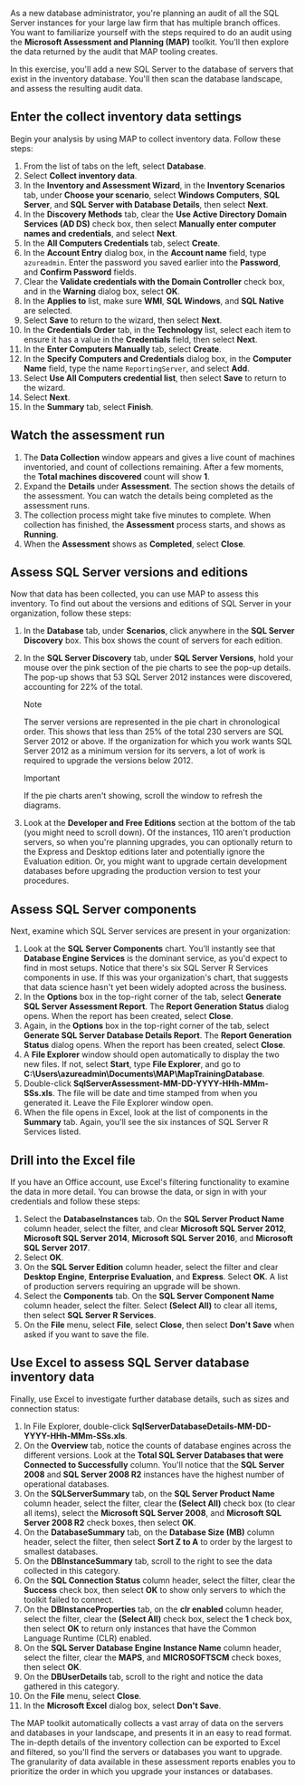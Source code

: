 As a new database administrator, you're planning an audit of all the SQL Server instances for your large law firm that has multiple branch offices. You want to familiarize yourself with the steps required to do an audit using the **Microsoft Assessment and Planning (MAP)** toolkit. You'll then explore the data returned by the audit that MAP tooling creates.

In this exercise, you'll add a new SQL Server to the database of servers that exist in the inventory database. You'll then scan the database landscape, and assess the resulting audit data.

## Enter the collect inventory data settings

Begin your analysis by using MAP to collect inventory data. Follow these steps:

1. From the list of tabs on the left, select **Database**.
1. Select **Collect inventory data**.
1. In the **Inventory and Assessment Wizard**, in the **Inventory Scenarios** tab, under **Choose your scenario**, select **Windows Computers**, **SQL Server**, and **SQL Server with Database Details**, then select **Next**.
1. In the **Discovery Methods** tab, clear the **Use Active Directory Domain Services (AD DS)** check box, then select **Manually enter computer names and credentials**, and select **Next**.
1. In the **All Computers Credentials** tab, select **Create**.
1. In the **Account Entry** dialog box, in the **Account name** field, type `azureadmin`. Enter the password you saved earlier into the **Password**, and **Confirm Password** fields.
1. Clear the **Validate credentials with the Domain Controller** check box, and in the **Warning** dialog box, select **OK**.
1. In the **Applies to** list, make sure **WMI**, **SQL Windows**, and **SQL Native** are selected.
1. Select **Save** to return to the wizard, then select **Next**.
1. In the **Credentials Order** tab, in the **Technology** list, select each item to ensure it has a value in the **Credentials** field, then select **Next**.
1. In the **Enter Computers Manually** tab, select **Create**.
1. In the **Specify Computers and Credentials** dialog box, in the **Computer Name** field, type the name `ReportingServer`, and select **Add**.
1. Select **Use All Computers credential list**, then select **Save** to return to the wizard.
1. Select **Next**.
1. In the **Summary** tab, select **Finish**.

## Watch the assessment run

1. The **Data Collection** window appears and gives a live count of machines inventoried, and count of collections remaining. After a few moments, the **Total machines discovered** count will show **1**.
1. Expand the **Details** under **Assessment**. The section shows the details of the assessment. You can watch the details being completed as the assessment runs.
1. The collection process might take five minutes to complete. When collection has finished, the **Assessment** process starts, and shows as **Running**.
1. When the **Assessment** shows as **Completed**, select **Close**.

## Assess SQL Server versions and editions

Now that data has been collected, you can use MAP to assess this inventory. To find out about the versions and editions of SQL Server in your organization, follow these steps:

1. In the **Database** tab, under **Scenarios**, click anywhere in the **SQL Server Discovery** box. This box shows the count of servers for each edition.
1. In the **SQL Server Discovery** tab, under **SQL Server Versions**, hold your mouse over the pink section of the pie charts to see the pop-up details. The pop-up shows that 53 SQL Server 2012 instances were discovered, accounting for 22% of the total.

    > [!NOTE]
    > The server versions are represented in the pie chart in chronological order. This shows that less than 25% of the total 230 servers are SQL Server 2012 or above. If the organization for which you work wants SQL Server 2012 as a minimum version for its servers, a lot of work is required to upgrade the versions below 2012.

    > [!IMPORTANT]
    > If the pie charts aren't showing, scroll the window to refresh the diagrams.

1. Look at the **Developer and Free Editions** section at the bottom of the tab (you might need to scroll down). Of the instances, 110 aren't production servers, so when you're planning upgrades, you can optionally return to the Express and Desktop editions later and potentially ignore the Evaluation edition. Or, you might want to upgrade certain development databases before upgrading the production version to test your procedures.

## Assess SQL Server components

Next, examine which SQL Server services are present in your organization:

1. Look at the **SQL Server Components** chart. You'll instantly see that **Database Engine Services** is the dominant service, as you'd expect to find in most setups. Notice that there's six SQL Server R Services components in use. If this was your organization's chart, that suggests that data science hasn't yet been widely adopted across the business.
1. In the **Options** box in the top-right corner of the tab, select **Generate SQL Server Assessment Report**. The **Report Generation Status** dialog opens. When the report has been created, select **Close**.
1. Again, in the **Options** box in the top-right corner of the tab, select **Generate SQL Server Database Details Report**. The **Report Generation Status** dialog opens. When the report has been created, select **Close**.
1. A **File Explorer** window should open automatically to display the two new files. If not, select **Start**, type **File Explorer**, and go to **C:\Users\azureadmin\Documents\MAP\MapTrainingDatabase**.
1. Double-click **SqlServerAssessment-MM-DD-YYYY-HHh-MMm-SSs.xls**. The file will be date and time stamped from when you generated it. Leave the File Explorer window open.
1. When the file opens in Excel, look at the list of components in the **Summary** tab. Again, you'll see the six instances of SQL Server R Services listed.

## Drill into the Excel file

If you have an Office account, use Excel's filtering functionality to examine the data in more detail. You can browse the data, or sign in with your credentials and follow these steps:

1. Select the **DatabaseInstances** tab. On the **SQL Server Product Name** column header, select the filter, and clear **Microsoft SQL Server 2012**, **Microsoft SQL Server 2014**, **Microsoft SQL Server 2016**, and **Microsoft SQL Server 2017**.
1. Select **OK**.
1. On the **SQL Server Edition** column header, select the filter and clear **Desktop Engine**, **Enterprise Evaluation**, and **Express**. Select **OK**. A list of production servers requiring an upgrade will be shown.
1. Select the **Components** tab. On the **SQL Server Component Name** column header, select the filter. Select **(Select All)** to clear all items, then select **SQL Server R Services**.
1. On the **File** menu, select **File**, select **Close**, then select **Don't Save** when asked if you want to save the file.

## Use Excel to assess SQL Server database inventory data

Finally, use Excel to investigate further database details, such as sizes and connection status:

1. In File Explorer, double-click **SqlServerDatabaseDetails-MM-DD-YYYY-HHh-MMm-SSs.xls**.
1. On the **Overview** tab, notice the counts of database engines across the different versions. Look at the **Total SQL Server Databases that were Connected to Successfully** column. You'll notice that the **SQL Server 2008** and **SQL Server 2008 R2** instances have the highest number of operational databases.
1. On the **SQLServerSummary** tab, on the **SQL Server Product Name** column header, select the filter, clear the **(Select All)** check box (to clear all items), select the **Microsoft SQL Server 2008**, and **Microsoft SQL Server 2008 R2** check boxes, then select **OK**.
1. On the **DatabaseSummary** tab, on the **Database Size (MB)** column header, select the filter, then select **Sort Z to A** to order by the largest to smallest databases.
1. On the **DBInstanceSummary** tab, scroll to the right to see the data collected in this category.
1. On the **SQL Connection Status** column header, select the filter, clear the **Success** check box, then select **OK** to show only servers to which the toolkit failed to connect.
1. On the **DBInstanceProperties** tab, on the **clr enabled** column header, select the filter, clear the **(Select All)** check box, select the **1** check box, then select **OK** to return only instances that have the Common Language Runtime (CLR) enabled.
1. On the **SQL Server Database Engine Instance Name** column header, select the filter, clear the **MAPS**, and **MICROSOFTSCM** check boxes, then select **OK**.
1. On the **DBUserDetails** tab, scroll to the right and notice the data gathered in this category.
1. On the **File** menu, select **Close**.
1. In the **Microsoft Excel** dialog box, select **Don't Save**.

The MAP toolkit automatically collects a vast array of data on the servers and databases in your landscape, and presents it in an easy to read format. The in-depth details of the inventory collection can be exported to Excel and filtered, so you'll find the servers or databases you want to upgrade. The granularity of data available in these assessment reports enables you to prioritize the order in which you upgrade your instances or databases.
